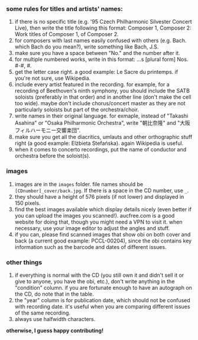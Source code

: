 ### some rules for titles and artists' names:

1. if there is no specific title (e.g. '95 Czech Philharmonic Silvester Concert Live), then write the title following this format: Composer 1, Composer 2: Work titles of Composer 1, of Composer 2.
2. for composers with last names easily confused with others (e.g. Bach. which Bach do you mean?), write something like Bach, J.S.
3. make sure you have a space between "No." and the number after it.
4. for multiple numbered works, write in this format: ...s [plural form] Nos. #-#, #.
5. get the letter case right. a good example: Le Sacre du printemps. if you're not sure, use Wikipedia.
6. include every artist featured in the recording. for example, for a recording of Beethoven's ninth symphony, you should include the SATB soloists (preferably in that order) and in another line (don't make the cell too wide). maybe don't include chorus/concert master as they are not particularly soloists but part of the orchestra/choir.
7. write names in their original language. for exmaple, instead of "Takashi Asahina" or "Osaka Philharmonic Orchestra", write "朝比奈隆" and "大阪フィルハーモニー交響楽団".
8. make sure you get all the diacritics, umlauts and other orthographic stuff right (a good example: Elżbieta Stefańska). again Wikipedia is useful.
9. when it comes to concerto recordings, put the name of conductor and orchestra before the soloist(s).

### images
1. images are in the `images` folder. file names should be `[CDnumber]_cover/back.jpg`. If there is a space in the CD number, use `_`.
2. they should have a height of 576 pixels (if not lower) and displayed in 150 pixels.
3. find the best images available which display details nicely (even better if you can upload the images you scanned!). aucfree.com is a good website for doing that, though you might need a VPN to visit it. when necessary, use your image editor to adjust the angles and stuff.
4. if you can, please find scanned images that show obi on both cover and back (a current good example: PCCL-00204), since the obi contains key information such as the barcode and dates of different issues.

### other things
1. if everything is normal with the CD (you still own it and didn't sell it or give to anyone, you have the obi, etc.), don't write anything in the "condition" column. if you are fortunate enough to have an autograph on the CD, do note that in the table.
2. the "year" column is for publication date, which should not be confused with recording date. it's useful when you are comparing different issues of the same recording.
3. always use halfwidth characters.

**otherwise, I guess happy contributing!**
